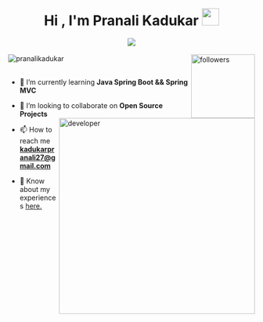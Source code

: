 
<h1 align="center">Hi , I'm Pranali Kadukar <img src="https://media.giphy.com/media/hvRJCLFzcasrR4ia7z/giphy.gif" width="35"></h1>
<div align="center">
<a href="#" align="center"><img src="https://readme-typing-svg.herokuapp.com?color=FFF&center=true&lines=Full+Stack+Java+Developer"></img></a>
     </div>
<br/>
<div align="left"> 
     <img src="https://komarev.com/ghpvc/?username=pranalikadukar&label=Profile%20views&color=236ad3&labelColor=1155ba&style=for-the-badge" alt="pranalikadukar" /> 
<a href="https://github.com/pranalikadukar?tab=followers">
    <img alt="followers" title="Follow me on Github" src="https://custom-icon-badges.herokuapp.com/github/followers/pranalikadukar?color=236ad3&labelColor=1155ba&style=for-the-badge&logo=person-add&label=Follow&logoColor=white" align="right" width="130"/></a>
      </div>
<br>


<img align ="right" alt="developer" width="400" src="https://media.giphy.com/media/L1R1tvI9svkIWwpVYr/giphy.gif"></img>

- 🌱 I’m currently learning **Java Spring Boot && Spring MVC**

- 👯 I’m looking to collaborate on **Open Source Projects**

- 📫 How to reach me **kadukarpranali27@gmail.com**

- 📄 Know about my experiences [here.](https://drive.google.com/file/d/1AaJrC60VG5nKzywoXqG2z3tOVD--nUFc/view?usp=sharing)
